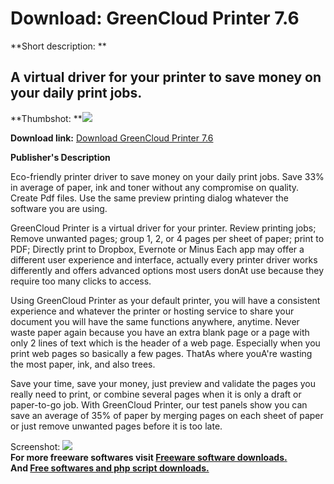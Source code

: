 # Download: GreenCloud Printer 7.6

**Short description: **

## A virtual driver for your printer to save money on your daily print jobs.

  
**Thumbshot: **![](http://www.freewarefiles.com/screenshot/grncldprntr_md.jpg)   
  
**Download link:** [Download GreenCloud Printer 7.6](http://freesoftwares.boysofts.com/GreenCloud-Printer_program_73450.html)  
  

**Publisher's Description**  
  

Eco-friendly printer driver to save money on your daily print jobs. Save 33%
in average of paper, ink and toner without any compromise on quality. Create
Pdf files. Use the same preview printing dialog whatever the software you are
using.

GreenCloud Printer is a virtual driver for your printer. Review printing jobs;
Remove unwanted pages; group 1, 2, or 4 pages per sheet of paper; print to
PDF; Directly print to Dropbox, Evernote or Minus Each app may offer a
different user experience and interface, actually every printer driver works
differently and offers advanced options most users donAt use because they
require too many clicks to access.

Using GreenCloud Printer as your default printer, you will have a consistent
experience and whatever the printer or hosting service to share your document
you will have the same functions anywhere, anytime. Never waste paper again
because you have an extra blank page or a page with only 2 lines of text which
is the header of a web page. Especially when you print web pages so basically
a few pages. ThatAs where youA're wasting the most paper, ink, and also trees.

Save your time, save your money, just preview and validate the pages you
really need to print, or combine several pages when it is only a draft or
paper-to-go job. With GreenCloud Printer, our test panels show you can save an
average of 35% of paper by merging pages on each sheet of paper or just remove
unwanted pages before it is too late.

  
  
Screenshot: ![](http://www.freewarefiles.com/screenshot/grncldprntr.jpg)  
**For more freeware softwares visit [Freeware software downloads.](http://freesoftwares.boysofts.com/)**   
**And [Free softwares and php script downloads.](http://www.boysofts.com/)**

